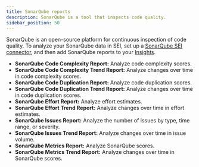 ```yaml
---
title: SonarQube reports
description: SonarQube is a tool that inspects code quality.
sidebar_position: 50
---
```


SonarQube is an open-source platform for continuous inspection of code quality. To analyze your SonarQube data in SEI, set up a [SonarQube SEI connector](../../sei-integrations/sei-connector-sonarqube.md), and then add SonarQube reports to your [Insights](../../sei-insights.md).

* **SonarQube Code Complexity Report:** Analyze code complexity scores.
* **SonarQube Code Complexity Trend Report:** Analyze changes over time in code complexity scores.
* **SonarQube Code Duplication Report:** Analyze code duplication scores.
* **SonarQube Code Duplication Trend Report:** Analyze changes over time in code duplication scores.
* **SonarQube Effort Report:** Analyze effort estimates.
* **SonarQube Effort Trend Report:** Analyze changes over time in effort estimates.
* **SonarQube Issues Report:** Analyze the number of issues by type, time range, or severity.
* **SonarQube Issues Trend Report:** Analyze changes over time in issue volume.
* **SonarQube Metrics Report:** Analyze SonarQube scores.
* **SonarQube Metrics Trend Report:** Analyze changes over time in SonarQube scores.
